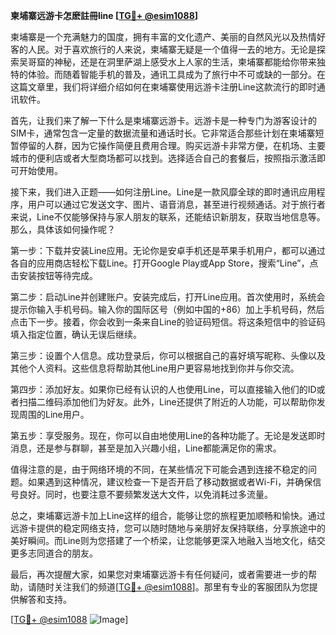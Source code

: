 **柬埔寨远游卡怎麽註冊line [[TG💪+ @esim1088](https://t.me/s/esim1088)]**

柬埔寨是一个充满魅力的国度，拥有丰富的文化遗产、美丽的自然风光以及热情好客的人民。对于喜欢旅行的人来说，柬埔寨无疑是一个值得一去的地方。无论是探索吴哥窟的神秘，还是在洞里萨湖上感受水上人家的生活，柬埔寨都能给你带来独特的体验。而随着智能手机的普及，通讯工具成为了旅行中不可或缺的一部分。在这篇文章里，我们将详细介绍如何在柬埔寨使用远游卡注册Line这款流行的即时通讯软件。

首先，让我们来了解一下什么是柬埔寨远游卡。远游卡是一种专门为游客设计的SIM卡，通常包含一定量的数据流量和通话时长。它非常适合那些计划在柬埔寨短暂停留的人群，因为它操作简便且费用合理。购买远游卡非常方便，在机场、主要城市的便利店或者大型商场都可以找到。选择适合自己的套餐后，按照指示激活即可开始使用。

接下来，我们进入正题——如何注册Line。Line是一款风靡全球的即时通讯应用程序，用户可以通过它发送文字、图片、语音消息，甚至进行视频通话。对于旅行者来说，Line不仅能够保持与家人朋友的联系，还能结识新朋友，获取当地信息等。那么，具体该如何操作呢？

第一步：下载并安装Line应用。无论你是安卓手机还是苹果手机用户，都可以通过各自的应用商店轻松下载Line。打开Google Play或App Store，搜索“Line”，点击安装按钮等待完成。

第二步：启动Line并创建账户。安装完成后，打开Line应用。首次使用时，系统会提示你输入手机号码。输入你的国际区号（例如中国的+86）加上手机号码，然后点击下一步。接着，你会收到一条来自Line的验证码短信。将这条短信中的验证码填入指定位置，确认无误后继续。

第三步：设置个人信息。成功登录后，你可以根据自己的喜好填写昵称、头像以及其他个人资料。这些信息将帮助其他Line用户更容易地找到你并与你交流。

第四步：添加好友。如果你已经有认识的人也使用Line，可以直接输入他们的ID或者扫描二维码添加他们为好友。此外，Line还提供了附近的人功能，可以帮助你发现周围的Line用户。

第五步：享受服务。现在，你可以自由地使用Line的各种功能了。无论是发送即时消息，还是参与群聊，甚至是加入兴趣小组，Line都能满足你的需求。

值得注意的是，由于网络环境的不同，在某些情况下可能会遇到连接不稳定的问题。如果遇到这种情况，建议检查一下是否开启了移动数据或者Wi-Fi，并确保信号良好。同时，也要注意不要频繁发送大文件，以免消耗过多流量。

总之，柬埔寨远游卡加上Line这样的组合，能够让您的旅程更加顺畅和愉快。通过远游卡提供的稳定网络支持，您可以随时随地与亲朋好友保持联络，分享旅途中的美好瞬间。而Line则为您搭建了一个桥梁，让您能够更深入地融入当地文化，结交更多志同道合的朋友。

最后，再次提醒大家，如果您对柬埔寨远游卡有任何疑问，或者需要进一步的帮助，请随时关注我们的频道[[TG💪+ @esim1088](https://t.me/s/esim1088)]。那里有专业的客服团队为您提供解答和支持。

[[TG💪+ @esim1088](https://t.me/s/esim1088) ![Image](https://i.postimg.cc/4NQfJmqS/Snipaste-2025-05-13-00-14-12.png)]